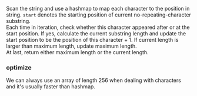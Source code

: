 Scan the string and use a hashmap to map each character to the position in string. `start` denotes the starting position of current no-repeating-character substring.  
Each time in iteration, check whether this character appeared after or at the start position. If yes, calculate the current substring length and update the start position to be the position of this character + 1. If current length is larger than maximum length, update maximum length.  
At last, return either maximum length or the current length.  

### optimize  
We can always use an array of length 256 when dealing with characters and it's usually faster than hashmap.
